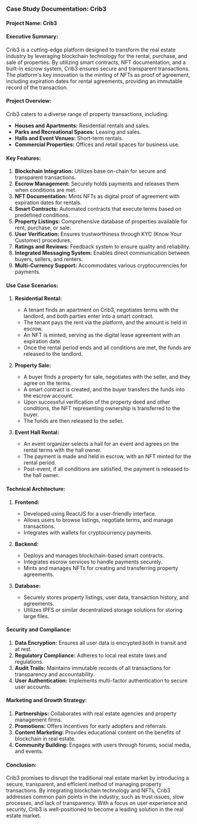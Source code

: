 ### Case Study Documentation: Crib3

#### Project Name: Crib3

#### Executive Summary:
Crib3 is a cutting-edge platform designed to transform the real estate industry by leveraging blockchain technology for the rental, purchase, and sale of properties. By utilizing smart contracts, NFT documentation, and a built-in escrow system, Crib3 ensures secure and transparent transactions. The platform's key innovation is the minting of NFTs as proof of agreement, including expiration dates for rental agreements, providing an immutable record of the transaction.

#### Project Overview:
Crib3 caters to a diverse range of property transactions, including:
- **Houses and Apartments:** Residential rentals and sales.
- **Parks and Recreational Spaces:** Leasing and sales.
- **Halls and Event Venues:** Short-term rentals.
- **Commercial Properties:** Offices and retail spaces for business use.

#### Key Features:
1. **Blockchain Integration:** Utilizes base on-chain for secure and transparent transactions.
2. **Escrow Management:** Securely holds payments and releases them when conditions are met.
3. **NFT Documentation:** Mints NFTs as digital proof of agreement with expiration dates for rentals.
4. **Smart Contracts:** Automated contracts that execute terms based on predefined conditions.
5. **Property Listings:** Comprehensive database of properties available for rent, purchase, or sale.
6. **User Verification:** Ensures trustworthiness through KYC (Know Your Customer) procedures.
7. **Ratings and Reviews:** Feedback system to ensure quality and reliability.
8. **Integrated Messaging System:** Enables direct communication between buyers, sellers, and renters.
9. **Multi-Currency Support:** Accommodates various cryptocurrencies for payments.

#### Use Case Scenarios:
1. **Residential Rental:**
   - A tenant finds an apartment on Crib3, negotiates terms with the landlord, and both parties enter into a smart contract.
   - The tenant pays the rent via the platform, and the amount is held in escrow.
   - An NFT is minted, serving as the digital lease agreement with an expiration date.
   - Once the rental period ends and all conditions are met, the funds are released to the landlord.

2. **Property Sale:**
   - A buyer finds a property for sale, negotiates with the seller, and they agree on the terms.
   - A smart contract is created, and the buyer transfers the funds into the escrow account.
   - Upon successful verification of the property deed and other conditions, the NFT representing ownership is transferred to the buyer.
   - The funds are then released to the seller.

3. **Event Hall Rental:**
   - An event organizer selects a hall for an event and agrees on the rental terms with the hall owner.
   - The payment is made and held in escrow, with an NFT minted for the rental period.
   - Post-event, if all conditions are satisfied, the payment is released to the hall owner.

#### Technical Architecture:
1. **Frontend:**
   - Developed using ReactJS for a user-friendly interface.
   - Allows users to browse listings, negotiate terms, and manage transactions.
   - Integrates with wallets for cryptocurrency payments.

2. **Backend:**
   - Deploys and manages blockchain-based smart contracts.
   - Integrates escrow services to handle payments securely.
   - Mints and manages NFTs for creating and transferring property agreements.

3. **Database:**
   - Securely stores property listings, user data, transaction history, and agreements.
   - Utilizes IPFS or similar decentralized storage solutions for storing large files.

#### Security and Compliance:
1. **Data Encryption:** Ensures all user data is encrypted both in transit and at rest.
2. **Regulatory Compliance:** Adheres to local real estate laws and regulations.
3. **Audit Trails:** Maintains immutable records of all transactions for transparency and accountability.
4. **User Authentication:** Implements multi-factor authentication to secure user accounts.

#### Marketing and Growth Strategy:
1. **Partnerships:** Collaborates with real estate agencies and property management firms.
2. **Promotions:** Offers incentives for early adopters and referrals.
3. **Content Marketing:** Provides educational content on the benefits of blockchain in real estate.
4. **Community Building:** Engages with users through forums, social media, and events.

#### Conclusion:
Crib3 promises to disrupt the traditional real estate market by introducing a secure, transparent, and efficient method of managing property transactions. By integrating blockchain technology and NFTs, Crib3 addresses common pain points in the industry, such as trust issues, slow processes, and lack of transparency. With a focus on user experience and security, Crib3 is well-positioned to become a leading solution in the real estate market.

